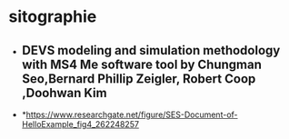 # sitographie

* ## DEVS modeling and simulation methodology with MS4 Me software tool  by Chungman Seo,Bernard Phillip Zeigler,       Robert Coop ,Doohwan Kim

* *https://www.researchgate.net/figure/SES-Document-of-HelloExample_fig4_262248257